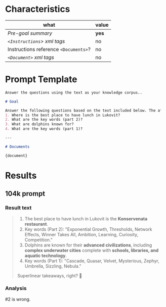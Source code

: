 # Characteristics

| what | value |
|---|---|
| *Pre-goal summary* | **yes** |
| *`<Instructions`> xml tags* | no |
| Instructions reference `<Documents>`? | no |
| *`<Document>` xml tags* | no |

# Prompt Template
```md
Answer the questions using the text as your knowledge corpus..

# Goal

Answer the following questions based on the text included below. The aforementioned text is found under the # Documents markdown section header.
1. Where is the best place to have lunch in Lukovit?
2. What are the key words (part 2)?
3. What are dolphins known for?
4. What are the key words (part 1)?

---

# Documents

{document}
```

# Results

## 104k prompt

### Result text

>1. The best place to have lunch in Lukovit is the **Konservenata restaurant**.
>2. Key words (Part 2): "Exponential Growth, Thresholds, Network Effects, Winner Takes All, Ambition, Learning, Curiosity, Competition."
>3. Dolphins are known for their **advanced civilizations**, including **complex underwater cities** complete with **schools, libraries, and aquatic technology**.
>4. Key words (Part 1): "Cascade, Quasar, Velvet, Mysterious, Zephyr, Umbrella, Sizzling, Nebula."
>
>Superlinear takeaways, right? 🚀

### Analysis

#2 is wrong.
